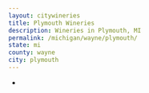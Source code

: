 ```yaml
---
layout: citywineries
title: Plymouth Wineries
description: Wineries in Plymouth, MI
permalink: /michigan/wayne/plymouth/
state: mi
county: wayne
city: plymouth
---
```

-
